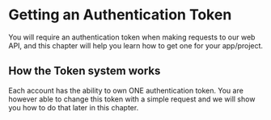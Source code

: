 # Getting an Authentication Token

You will require an authentication token when making requests to our web API, and this chapter will help you learn how to
get one for your app/project.

## How the Token system works

Each account has the ability to own ONE authentication token. You are however able to change this token with a simple request
and we will show you how to do that later in this chapter.


